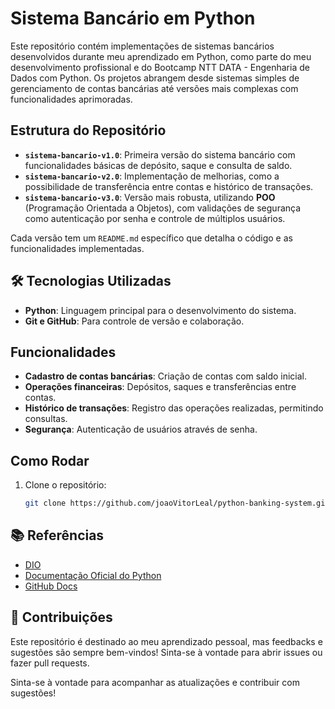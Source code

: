 # Sistema Bancário em Python

Este repositório contém implementações de sistemas bancários desenvolvidos durante meu aprendizado em Python, como parte do meu desenvolvimento profissional e do Bootcamp NTT DATA - Engenharia de Dados com Python. Os projetos abrangem desde sistemas simples de gerenciamento de contas bancárias até versões mais complexas com funcionalidades aprimoradas.

## Estrutura do Repositório

- **`sistema-bancario-v1.0`**: Primeira versão do sistema bancário com funcionalidades básicas de depósito, saque e consulta de saldo.
- **`sistema-bancario-v2.0`**: Implementação de melhorias, como a possibilidade de transferência entre contas e histórico de transações.
- **`sistema-bancario-v3.0`**: Versão mais robusta, utilizando **POO** (Programação Orientada a Objetos), com validações de segurança como autenticação por senha e controle de múltiplos usuários.


Cada versão tem um `README.md` específico que detalha o código e as funcionalidades implementadas.

## 🛠️ Tecnologias Utilizadas

- **Python**: Linguagem principal para o desenvolvimento do sistema.
- **Git e GitHub**: Para controle de versão e colaboração.

## Funcionalidades

- **Cadastro de contas bancárias**: Criação de contas com saldo inicial.
- **Operações financeiras**: Depósitos, saques e transferências entre contas.
- **Histórico de transações**: Registro das operações realizadas, permitindo consultas.
- **Segurança**: Autenticação de usuários através de senha.

## Como Rodar

1. Clone o repositório:
   ```bash
   git clone https://github.com/joaoVitorLeal/python-banking-system.git

## 📚 Referências

- [DIO](https://www.dio.me/)
- [Documentação Oficial do Python](https://docs.python.org/3/)
- [GitHub Docs](https://docs.github.com/)

## 🤝 Contribuições

Este repositório é destinado ao meu aprendizado pessoal, mas feedbacks e sugestões são sempre bem-vindos! Sinta-se à vontade para abrir issues ou fazer pull requests.

Sinta-se à vontade para acompanhar as atualizações e contribuir com sugestões!

